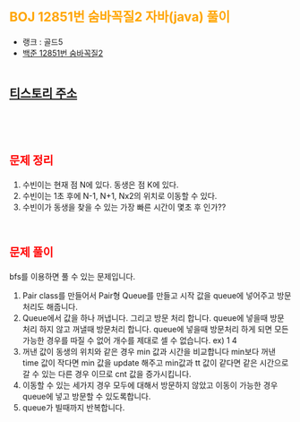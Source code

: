 # <span style="color:orange; font-size:17pt; font-weight:bold">BOJ 12851번 숨바꼭질2 자바(java)  풀이</span>
- 랭크 : 골드5
- [백준 12851번 숨바꼭질2](https://www.acmicpc.net/problem/12851)
<br><br>

## [티스토리 주소](https://hoho325.tistory.com/)
<br><br>

# <span style="color: red; font-size:15pt">문제 정리</span>
1. 수빈이는 현재 점 N에 있다. 동생은 점 K에 있다.
2. 수빈이는 1초 후에 N-1, N+1, Nx2의 위치로 이동할 수 있다.
3. 수빈이가 동생을 찾을 수 있는 가장 빠른 시간이 몇초 후 인가??
<br><br>

# <span style="color: red; font-size:15pt">문제 풀이</span>
bfs를 이용하면 풀 수 있는 문제입니다.
1. Pair class를 만들어서 Pair형 Queue를 만들고 시작 값을 queue에 넣어주고 방문처리도 해줍니다.
2. Queue에서 값을 하나 꺼냅니다. 그리고 방문 처리 합니다.
    queue에 넣을때 방문처리 하지 않고 꺼낼때 방문처리 합니다.
    queue에 넣을때 방문처리 하게 되면 모든 가능한 경우를 따질 수 없어 개수를 제대로 셀 수 없습니다.
    ex) 1 4
3. 꺼낸 값이 동생의 위치와 같은 경우 min 값과 시간을 비교합니다
    min보다 꺼낸 time 값이 작다면 min 값을 update 해주고
    min값과 tt 값이 같다면 같은 시간으로 갈 수 있는 다른 경우 이므로 cnt 값을 증가시킵니다.
4. 이동할 수 있는 세가지 경우 모두에 대해서 방문하지 않았고 이동이 가능한 경우 queue에 넣고 방문할 수 있도록합니다.
5. queue가 빌때까지 반복합니다.
<br>